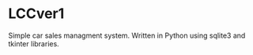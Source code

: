 # LCCver1
Simple car sales managment system. Written in Python using sqlite3 and tkinter libraries.
